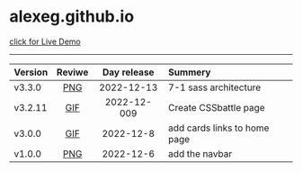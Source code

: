 # alexeg.github.io

[click for Live Demo](https://alexeg.github.io/)
<hr>


|  Version |          Reviwe         |  Day release |              Summery            |
|:---------|:-----------------------:|:------------:|:--------------------------------|
|v3.3.0    |[PNG](https://github.com/AlexEG/Projects__History/blob/main/alexeg.github.io/Version__History/v3.3.0/README.md.md)|  2022-12-13  |7-1 sass architecture|
|v3.2.11   |[GIF](https://github.com/AlexEG/Projects__History/blob/main/alexeg.github.io/Version__History/v3.1.1%20v3.2.11/README.md.md)|  2022-12-009  |Create CSSbattle page|
|v3.0.0    |[GIF](https://github.com/AlexEG/Projects__History/blob/main/alexeg.github.io/Version__History/v3.0.0/README.md.md)|  2022-12-8  |add cards links to home page|
|v1.0.0    |[PNG](https://github.com/AlexEG/Projects__History/blob/main/alexeg.github.io/Version__History/v1.0.0/README.md.md)|  2022-12-6  |add the navbar|

